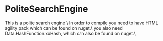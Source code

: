 # PoliteSearchEngine
This is a polite search engine \\
In order to compile you need to have HTML agility pack which can be found on nuget.\\
you also need Data.HashFunction.xxHash, which can also be found on nuget.\\
